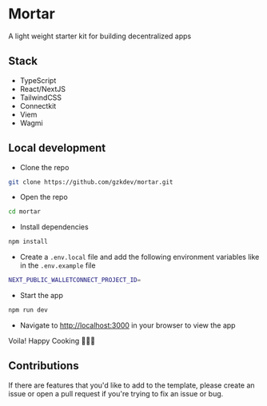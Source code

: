 # Mortar

A light weight starter kit for building decentralized apps

## Stack

- TypeScript
- React/NextJS
- TailwindCSS
- Connectkit
- Viem
- Wagmi

## Local development

- Clone the repo

```bash
git clone https://github.com/gzkdev/mortar.git
```

- Open the repo

```bash
cd mortar
```

- Install dependencies

```bash
npm install
```

- Create a `.env.local` file and add the following environment variables like in the `.env.example` file

```bash
NEXT_PUBLIC_WALLETCONNECT_PROJECT_ID=
```

- Start the app

```bash
npm run dev
```

- Navigate to [http://localhost:3000](http://localhost:3000) in your browser to view the app

Voila! Happy Cooking 🧑🏾‍🍳

## Contributions

If there are features that you'd like to add to the template, please create an issue or open a pull request if you're trying to fix an issue or bug.
